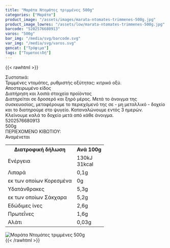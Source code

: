 ```yaml
---
title: "Μαράτα Ντομάτες τριμμένες 500g"
categories: ["Μαράτα"]
product_image: "/assets/images/marata-ntomates-trimmenes-500g.jpg"
product_image_lowres: "/assets/low/marata-ntomates-trimmenes-500g.jpg"
barcode: "5202576680913"
varos: "500g"
bar_img: "/media/svg/barcode.svg"
var_img: "/media/svg/varos.svg"
gencat: ["Τρόφιμα"]
tags: ["Τοματοειδή"]
---
```

{{< rawhtml >}}

<div class="sload321"><div class="product"><div id="sistatika">Συστατικά:</div><div class="alltext">Τριμμένες ντομάτες, ρυθμιστής οξύτητας: κιτρικό οξύ.<br>Αποστειρωμένο είδος</div><div id="loipa">Διατήρηση και λοιπά στοιχεία προϊόντος</div><div class="alltext">Διατηρείται σε δροσερό και ξηρό μέρος. Μετά το άνοιγμα της συσκευασίας, μεταφέρουμε το περιεχόμενό της σε - μη μεταλλικό - δοχείο και το διατηρούμε στο ψυγείο. Καταναλώνουμε εντός 3 ημερών. Κλείνουμε καλά το δοχείο μετά από κάθε άνοιγμα.</div><div id="barcode"><div id="barimage1"></div><span id="bartext">5202576680913</span></div><div id="varos"><div id="varosimage1"></div><span id="varostext">500g</span></div><div id="kivotio">ΠΕΡΙΕΧΟΜΕΝΟ ΚΙΒΩΤΙΟΥ:<br>Αναμένεται</div><div class="tabout"><table id="diatable"><tbody><tr><th>Διατροφική δήλωση</th><th>Ανά 100g</th></tr><tr><td class="texr2">Ενέργεια</td><td class="texr">130kJ<br>31kcal</td></tr><tr><td class="texr2">Λιπαρά</td><td class="texr">0,1g</td></tr><tr><td class="gray">εκ των οποίων Κορεσµένα</td><td class="gray2">0g</td></tr><tr><td class="texr2">Yδατάνθρακες</td><td class="texr">5,3g</td></tr><tr><td class="gray">εκ των οποίων Σάκχαρα</td><td class="gray2">5,2g</td></tr><tr><td class="texr2">Eδώδιμες ίνες</td><td class="texr">2,6g</td></tr><tr><td class="texr2">Πρωτεΐνες</td><td class="texr">1,6g</td></tr><tr><td class="texr2">Αλάτι</td><td class="texr">0,03g</td></tr></tbody></table></div><div class="pimg"><img alt="Μαράτα Ντομάτες τριμμένες 500g" title="Μαράτα Ντομάτες τριμμένες 500g" src="/assets/images/marata-ntomates-trimmenes-500g.jpg"></div></div></div>
{{< /rawhtml >}}


